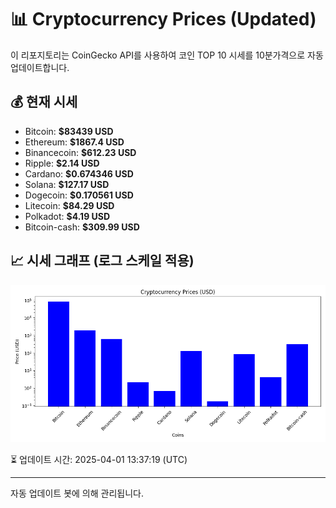 
# 📊 Cryptocurrency Prices (Updated)

이 리포지토리는 CoinGecko API를 사용하여 코인 TOP 10 시세를 10분가격으로 자동 업데이트합니다.

## 💰 현재 시세
- Bitcoin: **$83439 USD**
- Ethereum: **$1867.4 USD**
- Binancecoin: **$612.23 USD**
- Ripple: **$2.14 USD**
- Cardano: **$0.674346 USD**
- Solana: **$127.17 USD**
- Dogecoin: **$0.170561 USD**
- Litecoin: **$84.29 USD**
- Polkadot: **$4.19 USD**
- Bitcoin-cash: **$309.99 USD**

## 📈 시세 그래프 (로그 스케일 적용)
![Crypto Prices](crypto_prices.png)

⏳ 업데이트 시간: 2025-04-01 13:37:19 (UTC)

---
자동 업데이트 봇에 의해 관리됩니다.
